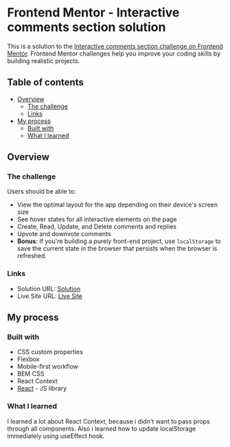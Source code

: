 # Frontend Mentor - Interactive comments section solution

This is a solution to the [Interactive comments section challenge on Frontend Mentor](https://www.frontendmentor.io/challenges/interactive-comments-section-iG1RugEG9). Frontend Mentor challenges help you improve your coding skills by building realistic projects. 

## Table of contents

- [Overview](#overview)
  - [The challenge](#the-challenge)
  - [Links](#links)
- [My process](#my-process)
  - [Built with](#built-with)
  - [What I learned](#what-i-learned)

## Overview

### The challenge

Users should be able to:

- View the optimal layout for the app depending on their device's screen size
- See hover states for all interactive elements on the page
- Create, Read, Update, and Delete comments and replies
- Upvote and downvote comments
- **Bonus**: If you're building a purely front-end project, use `localStorage` to save the current state in the browser that persists when the browser is refreshed.

### Links

- Solution URL: [Solution](https://www.frontendmentor.io/solutions/interactive-comments-section-with-react-react-context-and-bem-XCz49Jbif)
- Live Site URL: [Live Site](https://kreyson999.github.io/interactive_comments_section/)

## My process

### Built with

- CSS custom properties
- Flexbox
- Mobile-first workflow
- BEM CSS
- React Context
- [React](https://reactjs.org/) - JS library


### What I learned

I learned a lot about React Context, because i didn't want to pass props through all components. Also i learned how to update localStorage immediately
using useEffect hook.

